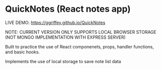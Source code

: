 # QuickNotes (React notes app)

LIVE DEMO: https://ggriffey.github.io/QuickNotes

NOTE: CURRENT VERSION ONLY SUPPORTS LOCAL BROWSER STORAGE (NOT MONGO IMPLEMENTATION WITH EXPRESS SERVER)

Built to practice the use of React componenets, props, handler functions, and basic hooks. 

Implements the use of local storage to save note list data

